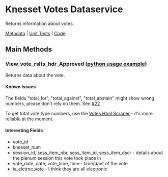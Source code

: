 # Knesset Votes Dataservice

Returns information about votes.

[Metadata](http://online.knesset.gov.il/WsinternetSps/KnessetDataService/VotesData.svc/$metadata) | [Unit Tests](https://github.com/hasadna/knesset-data/tree/master/python/knesset_data/dataservice/tests/votes) | [Code](https://github.com/hasadna/knesset-data/blob/master/python/knesset_data/dataservice/votes.py)

## Main Methods

### View_vote_rslts_hdr_Approved ([python usage example](https://github.com/hasadna/knesset-data/blob/master/python/knesset_data/dataservice/tests/votes/test_votes.py))

Returns data about the vote.

#### Known Issues
The fields "total_for", "total_against", "total_abstain" might show wrong numbers, please don't rely on them. See [#22](https://github.com/hasadna/knesset-data/issues/22)

To get total vote type numbers, use the [Votes Html Scraper](https://github.com/hasadna/knesset-data/tree/master/python/knesset_data/html_scrapers) - it's more reliable at the moment.


#### Interesting Fields
* vote_id
* knesset_num
* session_id, sess_item_nbr, sess_item_id, sess_item_dscr - details about the plenum session this vote took place in
* vote_date, date, vote_time, time - time/daet of the vote
* is_elctrnc_vote - I think they are all electronic
